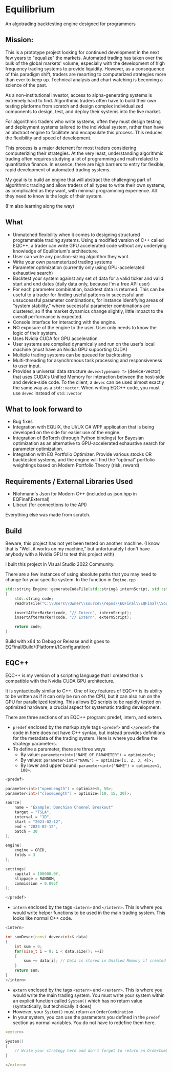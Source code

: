 # Equilibrium

An algotrading backtesting engine designed for programmers

## Mission:

This is a prototype project looking for continued development in the next few years to "equalize" the markets. Automated trading has taken over the bulk of the global markets' volume, especially with the development of high frequency trading systems to provide liquidity. However, as a consequence of this paradigm shift, traders are resorting to computerized strategies more than ever to keep up. Technical analysis and chart watching is becoming a science of the past.   

As a non-institutional investor, access to alpha-generating systems is extremely hard to find. Algorithmic traders often have to build their own testing platforms from scratch and design complex individualized components to design, test, and deploy their systems into the live market.

For algorithmic traders who write systems, often they must design testing and deployment systems tailored to the individual system, rather than have an abstract engine to facilitate and encapsulate this process. This reduces the flexibility and speed of development.

This process is a major deterrent for most traders considering computerizing their strategies. At the very least, understanding algorithmic trading often requires studying a lot of programming and math related to quantitative finance. In essence, there are high barriers to entry for flexible, rapid development of automated trading systems.

My goal is to build an engine that will abstract the challenging part of algorithmic trading and allow traders of all types to write their own systems, as complicated as they want, with minimal programming experience. All they need to know is the logic of their system. 

(I'm also learning along the way)

## What
- Unmatched flexibility when it comes to designing structured programmable trading systems. Using a modified version of C++ called EQC++, a trader can write GPU accelerated code without any underlying knowledge of Equilibrium's architecture.
- User can write any position-sizing algorithm they want.
- Write your own parameterized trading systems
- Parameter optimization (currently only using GPU-accelerated exhaustive search)
- Backtest your system against any set of data for a valid ticker and valid start and end dates (daily data only, because I'm a free API user)
- For each parameter combination, backtest data is returned. This can be useful to a trader for finding useful patterns in successful and unsuccessful parameter combinations, for instance identifying areas of "system stability," where successful parameter combinations are clustered, so if the market dynamics change slightly, little impact to the overall performance is expected.
- Console interface for interacting with the engine.
- NO exposure of the engine to the user. User only needs to know the logic of their system.
- Uses Nvidia CUDA for GPU acceleration
- User systems are compiled dynamically and run on the user's local machine (must have an Nvidia GPU supporting CUDA)
- Multiple trading systems can be queued for backtesting
- Multi-threading for asynchronous task processing and responsiveness to user input.
- Provides a universal data structure `devec<typename T>` (device-vector) that uses CUDA's Unified Memory for interaction between the host-side and device-side code. To the client, a `devec` can be used almost exactly the same way as a `std::vector`. When writing EQC++ code, you must use `devec` instead of `std::vector`

## What to look forward to
- Bug fixes
- Integration with EQUIX, the UI/UX C# WPF application that is being developed on the side for easier use of the engine.
- Integration of BoTorch (through Python bindings) for Bayesian optimization as an alternative to GPU-accelerated exhaustive search for parameter optimization.
- Integration with EQ Portfolio Optimizer. Provide various stocks OR backtested systems, and the engine will find the "optimal" portfolio weightings based on Modern Portfolio Theory (risk, reward)

## Requirements / External Libraries Used
- Nlohmann's Json for Modern C++ (included as json.hpp in EQFinal\External)
- Libcurl (for connections to the API)

Everything else was made from scratch.

## Build

Beware, this project has not yet been tested on another machine. (I know that is "Well, it works on my machine," but unfortunately I don't have anybody with a Nvidia GPU to test this project with)

I built this project in Visual Studio 2022 Community.

There are a few instances of using absolute paths that you may need to change for your specific system. In the function in `Engine.cpp`
```cpp
std::string Engine::generateCudaFile(std::string& internScript, std::string& externScript)
{
	std::string code;
	readTxtFile("C:\\Users\\Owner\\source\\repos\\EQFinal\\EQFinal\\Source\\Engine\\generation.txt", code);

	insertAfterMarker(code, "// Intern", internScript);
	insertAfterMarker(code, "// Extern", externScript);

	return code;
}
```

Build with x64 to Debug or Release and it goes to EQFinal/Build/(Platform)/(Configuration)

## EQC++

EQC++ is my version of a scripting language that I created that is compatible with the Nvidia CUDA GPU architecture. 

It is syntactically similar to C++. One of key features of EQC++ is its ability to be written as if it can only be run on the CPU, but it can also run on the GPU for parallelized testing. This allows EQ scripts to be rapidly tested on optimized hardware, a crucial aspect for systematic trading development.

There are three sections of an EQC++ program: predef, intern, and extern.

- `predef` enclosed by the markup style tags `<predef>` and `</predef>` the code in here does not have C++ syntax, but instead provides definitions for the metadata of the trading system. Here is where you define the strategy parameters. 
- To define a parameter, there are three ways
	- By value: `parameter<int>("NAME_OF_PARAMETER") = optimize<5>;`
	- By values: `parameter<int>("NAME") = optimize<[1, 2, 3, 4]>;`
	- By lower and upper bound: `parameter<int>("NAME") = optimize<1, 100>;`

```cpp
<predef>

parameter<int>("openLength") = optimize<5, 50>;
parameter<int>("closeLength") = optimize<[10, 15, 20]>;

source(
	name = "Example: Donchian Channel Breakout"
	target = "TSLA",
	interval = "1D",
	start = "2023-02-12",
	end = "2024-02-12",
	batch = 30
);

engine(
	engine = GRID,
	folds = 3
);

settings(
	capital = 100000.0f,
	slippage = RANDOM,
	commission = 0.005f
);

</predef>
```

- `intern` enclosed by the tags `<intern>` and `</intern>`. This is where you would write helper functions to be used in the main trading system. This looks like normal C++ code.

```cpp
<intern>

int sumDevec(const devec<int>& data)
{
	int sum = 0;
	for(size_t i = 0; i < data.size(); ++i)
	{
		sum += data[i]; // Data is stored in Unified Memory if created on host or global memory if created on device
	}
	return sum;
}
</intern>
```

- `extern` enclosed by the tags `<extern>` and `</extern>`. This is where you would write the main trading system. You must write your system within an explicit function called `System()` which has no return value (syntactically, but technically it does)
- However, your `System()` must return an `OrderCombination` 
- In your system, you can use the parameters you defined in the `predef` section as normal variables. You do not have to redefine them here.

```cpp
<extern>

System()
{
	// Write your strategy here and don't forget to return an OrderCombination
}

</extern>
```

